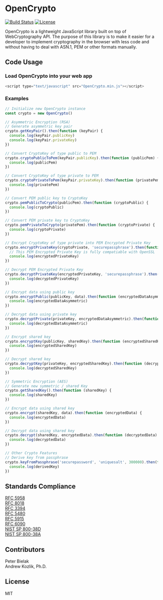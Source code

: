 # OpenCrypto
[![Build Status](https://travis-ci.org/safebash/opencrypto.svg?branch=master)](https://travis-ci.org/safebash/opencrypto)
[![License](https://img.shields.io/badge/License-MIT-blue.svg)](https://raw.githubusercontent.com/safebash/opencrypto/master/LICENSE.md)

OpenCrypto is a lightweight JavaScript library built on top of WebCryptography API. The purpose of this library is to make it easier for a developer to implement cryptography in the browser with less code and without having to deal with ASN.1, PEM or other formats manually.

## Code Usage
### Load OpenCrypto into your web app
```javascript
<script type="text/javascript" src="OpenCrypto.min.js"></script>
```
### Examples
```javascript
// Initialize new OpenCrypto instance
const crypto = new OpenCrypto()

// Asymmetric Encryption (RSA)
// Generate asymmetric key pair
crypto.getKeyPair().then(function (keyPair) {
  console.log(keyPair.publicKey)
  console.log(keyPair.privateKey)
})

// Convert CryptoKey of type public to PEM
crypto.cryptoPublicToPem(keyPair.publicKey).then(function (publicPem) {
  console.log(publicPem)
})

// Convert CryptoKey of type private to PEM
crypto.cryptoPrivateToPem(keyPair.privateKey).then(function (privatePem) {
  console.log(privatePem)
})

// Convert PEM public key to CryptoKey
crypto.pemPublicToCrypto(publicPem).then(function (cryptoPublic) {
  console.log(cryptoPublic)
})

// Convert PEM private key to CryptoKey
crypto.pemPrivateToCrypto(privatePem).then(function (cryptoPrivate) {
  console.log(cryptoPrivate)
})

// Encrypt CryptoKey of type private into PEM Encrypted Private Key
crypto.encryptPrivateKey(cryptoPrivate, 'securepassphrase').then(function (encryptedPrivateKey) {
  // This PEM Encrypted Private Key is fully compatiable with OpenSSL
  console.log(encryptedPrivateKey)
})

// Decrypt PEM Encrypted Private Key
crypto.decryptPrivateKey(encryptedPrivateKey, 'securepassphrase').then(function (decryptedPrivateKey) {
  console.log(decryptedPrivateKey)
})

// Encrypt data using public key
crypto.encryptPublic(publicKey, data).then(function (encryptedDataAsymmetric) {
  console.log(encryptedDataAsymmetric)
})

// Decrypt data using private key
crypto.decryptPrivate(privateKey, encryptedDataAsymmetric).then(function (decryptedDataAsymmetric) {
  console.log(decryptedDataAsymmetric)
})

// Encrypt shared key
crypto.encryptKey(publicKey, sharedKey).then(function (encryptedSharedKey) {
  console.log(encryptedSharedKey)
})

// Decrypt shared key
crypto.decryptKey(privateKey, encryptedSharedKey).then(function (decryptedSharedKey) {
  console.log(decryptedSharedKey)
})

// Symmetric Encryption (AES)
// Generate new symmetric / shared Key
crypto.getSharedKey().then(function (sharedKey) {
  console.log(sharedKey)
})

// Encrypt data using shared key
crypto.encrypt(sharedKey, data).then(function (encryptedData) {
  console.log(encryptedData)
})

// Decrypt data using shared key
crypto.decrypt(sharedKey, encryptedData).then(function (decryptedData) {
  console.log(decryptedData)
})

// Other Crypto Features
// Derive key from passphrase
crypto.keyFromPassphrase('securepassword', 'uniquesalt', 300000).then(function (derivedKey) {
  console.log(derivedKey)
})

```

## Standards Compliance
[RFC 5958](https://tools.ietf.org/html/rfc5958)<br>
[RFC 8018](https://tools.ietf.org/html/rfc8018)<br>
[RFC 3394](https://tools.ietf.org/html/rfc3394)<br>
[RFC 5480](https://tools.ietf.org/html/rfc5480)<br>
[RFC 5915](https://tools.ietf.org/html/rfc5915)<br>
[RFC 6090](https://tools.ietf.org/html/rfc6090)<br>
[NIST SP 800-38D](http://nvlpubs.nist.gov/nistpubs/Legacy/SP/nistspecialpublication800-38d.pdf)<br>
[NIST SP 800-38A](http://nvlpubs.nist.gov/nistpubs/Legacy/SP/nistspecialpublication800-38a.pdf)

## Contributors
Peter Bielak<br>
Andrew Kozlik, Ph.D.

## License
MIT
